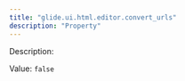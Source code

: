 ```yaml
---
title: "glide.ui.html.editor.convert_urls"
description: "Property"
---
```


Description: 

Value: `false`